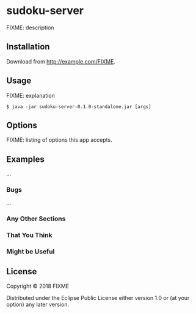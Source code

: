 # sudoku-server

FIXME: description

## Installation

Download from http://example.com/FIXME.

## Usage

FIXME: explanation

    $ java -jar sudoku-server-0.1.0-standalone.jar [args]

## Options

FIXME: listing of options this app accepts.

## Examples

...

### Bugs

...

### Any Other Sections
### That You Think
### Might be Useful

## License

Copyright © 2018 FIXME

Distributed under the Eclipse Public License either version 1.0 or (at
your option) any later version.
